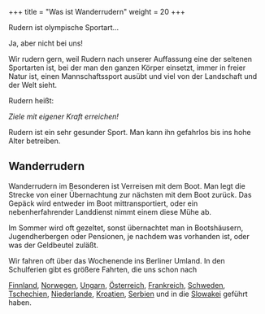 +++
title = "Was ist Wanderrudern"
weight = 20
+++

Rudern ist olympische Sportart...

Ja, aber nicht bei uns!

Wir rudern gern, weil Rudern nach unserer Auffassung eine der seltenen Sportarten ist, bei der man den ganzen Körper einsetzt, immer in freier Natur ist, einen Mannschaftssport ausübt und viel von der Landschaft und der Welt sieht.

Rudern heißt:

_Ziele mit eigener Kraft erreichen!_

Rudern ist ein sehr gesunder Sport. Man kann ihn gefahrlos bis ins hohe Alter betreiben.

## Wanderrudern

Wanderrudern im Besonderen ist Verreisen mit dem Boot. Man legt die Strecke von einer Übernachtung zur nächsten mit dem Boot zurück. Das Gepäck wird entweder im Boot mittransportiert, oder ein nebenherfahrender Landdienst nimmt einem diese Mühe ab.

Im Sommer wird oft gezeltet, sonst übernachtet man in Bootshäusern, Jugendherbergen oder Pensionen, je nachdem was vorhanden ist, oder was der Geldbeutel zuläßt.

Wir fahren oft über das Wochenende ins Berliner Umland. In den Schulferien gibt es größere Fahrten, die uns schon nach

 [Finnland](/länder/finnland), [Norwegen](/länder/norwegen), [Ungarn](/länder/ungarn), [Österreich](/länder/österreich), [Frankreich](/länder/frankreich), [Schweden](/länder/schweden), [Tschechien](/länder/tschechien), [Niederlande](/länder/niederlande), [Kroatien](/länder/kroatien), [Serbien](/länder/serbien) und in die [Slowakei](/länder/slowakei) geführt haben.

